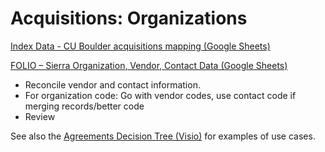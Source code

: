 # Acquisitions: Organizations

[Index Data - CU Boulder acquisitions mapping (Google Sheets)](https://docs.google.com/spreadsheets/d/1CeyxObuYX9Yhyinqgq9RJ6MYauhRx6QmMLuiZ5eRdyE/edit#gid=1448803933)

[FOLIO – Sierra Organization, Vendor, Contact Data (Google Sheets)](https://docs.google.com/spreadsheets/d/1cJ9CuEbDysKs6AvdrXUSBvCdwEwCUmjuHiboDneDxhw/edit?usp=sharing)

* Reconcile vendor and contact information.
* For organization code: Go with vendor codes, use contact code if merging records/better code
* Review

See also the [Agreements Decision Tree (Visio)](https://o365coloradoedu-my.sharepoint.com/:u:/g/personal/jusw0456_colorado_edu/Ebjv_uEAd6hMs05lTmoft9sBkVXceTSk5bUuM9EAlvXTrA?e=4%3AetvZHn&at=9&CID=69bc1028-c051-5c1f-40d2-de722709fed4) for examples of use cases.
